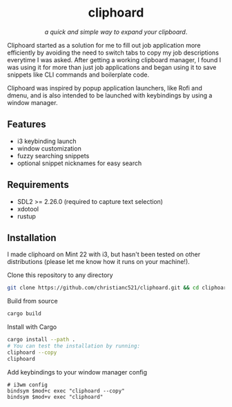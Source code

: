 <h1 align="center"> cliphoard </h1>
<p align="center"><i>a quick and simple way to expand your clipboard</i>.</p>

Cliphoard started as a solution for me to fill out job application more efficiently by avoiding the need to switch tabs to copy my job descriptions everytime I was asked. After getting a working clipboard manager, I found I was using it for more than just job applications and began using it to save snippets like CLI commands and boilerplate code.

Cliphoard was inspired by popup application launchers, like Rofi and dmenu, and is also intended to be launched with keybindings by using a window manager.

## Features
- i3 keybinding launch
- window customization
- fuzzy searching snippets
- optional snippet nicknames for easy search

## Requirements
- SDL2 >= 2.26.0 (required to capture text selection)
- xdotool
- rustup

## Installation
I made cliphoard on Mint 22 with i3, but hasn't been tested on other distributions (please let me know how it runs on your machine!).

Clone this repository to any directory
````bash
git clone https://github.com/christianc521/cliphoard.git && cd cliphoard
````

Build from source
````bash
cargo build
````

Install with Cargo
````bash
cargo install --path .
# You can test the installation by running:
cliphoard --copy
cliphoard
````

Add keybindings to your window manager config
````
# i3wm config
bindsym $mod+c exec "cliphoard --copy"
bindsym $mod+v exec "cliphoard"
````


